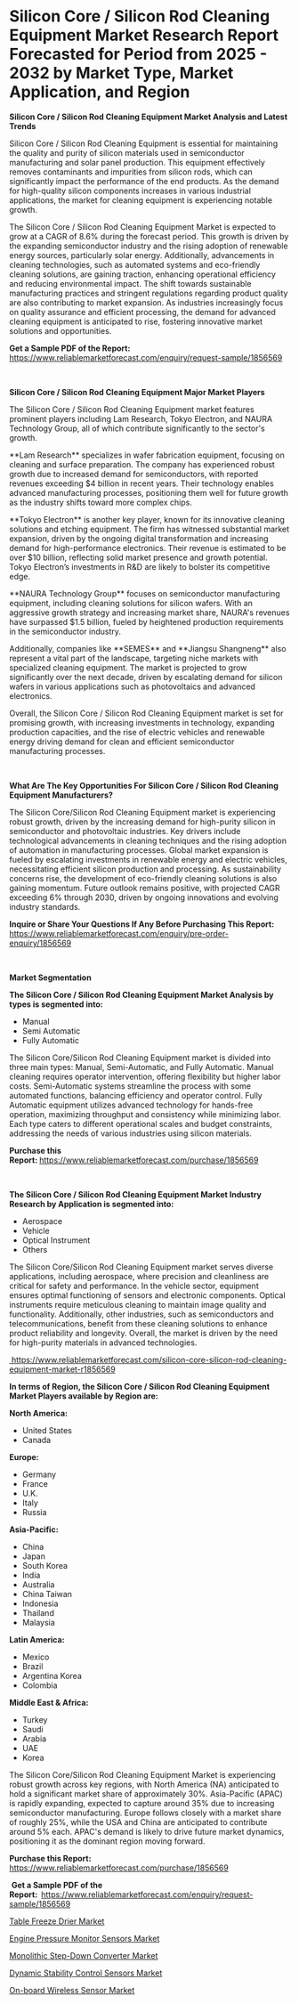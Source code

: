 <p><h1>Silicon Core / Silicon Rod Cleaning Equipment Market Research Report Forecasted for Period from 2025 -  2032 by Market Type, Market Application, and Region</h1></p><p><strong>Silicon Core / Silicon Rod Cleaning Equipment Market Analysis and Latest Trends</strong></p>
<p><p>Silicon Core / Silicon Rod Cleaning Equipment is essential for maintaining the quality and purity of silicon materials used in semiconductor manufacturing and solar panel production. This equipment effectively removes contaminants and impurities from silicon rods, which can significantly impact the performance of the end products. As the demand for high-quality silicon components increases in various industrial applications, the market for cleaning equipment is experiencing notable growth.</p><p>The Silicon Core / Silicon Rod Cleaning Equipment Market is expected to grow at a CAGR of 8.6% during the forecast period. This growth is driven by the expanding semiconductor industry and the rising adoption of renewable energy sources, particularly solar energy. Additionally, advancements in cleaning technologies, such as automated systems and eco-friendly cleaning solutions, are gaining traction, enhancing operational efficiency and reducing environmental impact. The shift towards sustainable manufacturing practices and stringent regulations regarding product quality are also contributing to market expansion. As industries increasingly focus on quality assurance and efficient processing, the demand for advanced cleaning equipment is anticipated to rise, fostering innovative market solutions and opportunities.</p></p>
<p><strong>Get a Sample PDF of the Report:&nbsp;</strong> <a href="https://www.reliablemarketforecast.com/enquiry/request-sample/1856569?utm_campaign=1832&utm_medium=2&utm_source=Github&utm_content=ia&utm_term=08012025&utm_id=silicon-core-silicon-rod-cleaning-equipment">https://www.reliablemarketforecast.com/enquiry/request-sample/1856569</a></p>
<p>&nbsp;</p>
<p><strong>Silicon Core / Silicon Rod Cleaning Equipment Major Market Players</strong></p>
<p><p>The Silicon Core / Silicon Rod Cleaning Equipment market features prominent players including Lam Research, Tokyo Electron, and NAURA Technology Group, all of which contribute significantly to the sector's growth.</p><p>**Lam Research** specializes in wafer fabrication equipment, focusing on cleaning and surface preparation. The company has experienced robust growth due to increased demand for semiconductors, with reported revenues exceeding $4 billion in recent years. Their technology enables advanced manufacturing processes, positioning them well for future growth as the industry shifts toward more complex chips.</p><p>**Tokyo Electron** is another key player, known for its innovative cleaning solutions and etching equipment. The firm has witnessed substantial market expansion, driven by the ongoing digital transformation and increasing demand for high-performance electronics. Their revenue is estimated to be over $10 billion, reflecting solid market presence and growth potential. Tokyo Electron’s investments in R&D are likely to bolster its competitive edge.</p><p>**NAURA Technology Group** focuses on semiconductor manufacturing equipment, including cleaning solutions for silicon wafers. With an aggressive growth strategy and increasing market share, NAURA's revenues have surpassed $1.5 billion, fueled by heightened production requirements in the semiconductor industry.</p><p>Additionally, companies like **SEMES** and **Jiangsu Shangneng** also represent a vital part of the landscape, targeting niche markets with specialized cleaning equipment. The market is projected to grow significantly over the next decade, driven by escalating demand for silicon wafers in various applications such as photovoltaics and advanced electronics.</p><p>Overall, the Silicon Core / Silicon Rod Cleaning Equipment market is set for promising growth, with increasing investments in technology, expanding production capacities, and the rise of electric vehicles and renewable energy driving demand for clean and efficient semiconductor manufacturing processes.</p></p>
<p>&nbsp;</p>
<p><strong>What Are The Key Opportunities For Silicon Core / Silicon Rod Cleaning Equipment Manufacturers?</strong></p>
<p><p>The Silicon Core/Silicon Rod Cleaning Equipment market is experiencing robust growth, driven by the increasing demand for high-purity silicon in semiconductor and photovoltaic industries. Key drivers include technological advancements in cleaning techniques and the rising adoption of automation in manufacturing processes. Global market expansion is fueled by escalating investments in renewable energy and electric vehicles, necessitating efficient silicon production and processing. As sustainability concerns rise, the development of eco-friendly cleaning solutions is also gaining momentum. Future outlook remains positive, with projected CAGR exceeding 6% through 2030, driven by ongoing innovations and evolving industry standards.</p></p>
<p><strong>Inquire or Share Your Questions If Any Before Purchasing This Report:</strong> <a href="https://www.reliablemarketforecast.com/enquiry/pre-order-enquiry/1856569?utm_campaign=1832&utm_medium=2&utm_source=Github&utm_content=ia&utm_term=08012025&utm_id=silicon-core-silicon-rod-cleaning-equipment">https://www.reliablemarketforecast.com/enquiry/pre-order-enquiry/1856569</a></p>
<p>&nbsp;</p>
<p><strong>Market Segmentation</strong></p>
<p><strong>The Silicon Core / Silicon Rod Cleaning Equipment Market Analysis by types is segmented into:</strong></p>
<p><ul><li>Manual</li><li>Semi Automatic</li><li>Fully Automatic</li></ul></p>
<p><p>The Silicon Core/Silicon Rod Cleaning Equipment market is divided into three main types: Manual, Semi-Automatic, and Fully Automatic. Manual cleaning requires operator intervention, offering flexibility but higher labor costs. Semi-Automatic systems streamline the process with some automated functions, balancing efficiency and operator control. Fully Automatic equipment utilizes advanced technology for hands-free operation, maximizing throughput and consistency while minimizing labor. Each type caters to different operational scales and budget constraints, addressing the needs of various industries using silicon materials.</p></p>
<p><strong>Purchase this Report:&nbsp;</strong><a href="https://www.reliablemarketforecast.com/purchase/1856569?utm_campaign=1832&utm_medium=2&utm_source=Github&utm_content=ia&utm_term=08012025&utm_id=silicon-core-silicon-rod-cleaning-equipment">https://www.reliablemarketforecast.com/purchase/1856569</a></p>
<p>&nbsp;</p>
<p><strong>The Silicon Core / Silicon Rod Cleaning Equipment Market Industry Research by Application is segmented into:</strong></p>
<p><ul><li>Aerospace</li><li>Vehicle</li><li>Optical Instrument</li><li>Others</li></ul></p>
<p><p>The Silicon Core/Silicon Rod Cleaning Equipment market serves diverse applications, including aerospace, where precision and cleanliness are critical for safety and performance. In the vehicle sector, equipment ensures optimal functioning of sensors and electronic components. Optical instruments require meticulous cleaning to maintain image quality and functionality. Additionally, other industries, such as semiconductors and telecommunications, benefit from these cleaning solutions to enhance product reliability and longevity. Overall, the market is driven by the need for high-purity materials in advanced technologies.</p></p>
<p><a href="https://www.reliablemarketforecast.com/silicon-core-silicon-rod-cleaning-equipment-market-r1856569?utm_campaign=1832&utm_medium=2&utm_source=Github&utm_content=ia&utm_term=08012025&utm_id=silicon-core-silicon-rod-cleaning-equipment">&nbsp;https://www.reliablemarketforecast.com/silicon-core-silicon-rod-cleaning-equipment-market-r1856569</a></p>
<p><strong>In terms of Region, the Silicon Core / Silicon Rod Cleaning Equipment Market Players available by Region are:</strong></p>
<p>
    <p> <strong> North America: </strong>
        <ul>
            <li>United States</li>
            <li>Canada</li>
        </ul>
        </p> 
    <p> <strong> Europe: </strong>
        <ul>
            <li>Germany</li>
            <li>France</li>
            <li>U.K.</li>
            <li>Italy</li>
            <li>Russia</li>
        </ul>
        </p> 
    <p> <strong> Asia-Pacific: </strong>
        <ul>
            <li>China</li>
            <li>Japan</li>
            <li>South Korea</li>
            <li>India</li>
            <li>Australia</li>
            <li>China Taiwan</li>
            <li>Indonesia</li>
            <li>Thailand</li>
            <li>Malaysia</li>
        </ul>
        </p> 
    <p> <strong> Latin America: </strong>
        <ul>
            <li>Mexico</li>
            <li>Brazil</li>
            <li>Argentina Korea</li>
            <li>Colombia</li>
        </ul>
        </p> 
    <p> <strong> Middle East & Africa: </strong>
        <ul>
            <li>Turkey</li>
            <li>Saudi</li>
            <li>Arabia</li>
            <li>UAE</li>
            <li>Korea</li>
        </ul>
    </p>
    </p>
<p><p>The Silicon Core/Silicon Rod Cleaning Equipment Market is experiencing robust growth across key regions, with North America (NA) anticipated to hold a significant market share of approximately 30%. Asia-Pacific (APAC) is rapidly expanding, expected to capture around 35% due to increasing semiconductor manufacturing. Europe follows closely with a market share of roughly 25%, while the USA and China are anticipated to contribute around 5% each. APAC's demand is likely to drive future market dynamics, positioning it as the dominant region moving forward.</p></p>
<p><strong>Purchase this Report: </strong><a href="https://www.reliablemarketforecast.com/purchase/1856569?utm_campaign=1832&utm_medium=2&utm_source=Github&utm_content=ia&utm_term=08012025&utm_id=silicon-core-silicon-rod-cleaning-equipment">https://www.reliablemarketforecast.com/purchase/1856569</a></p>
<p>&nbsp;<strong>Get a Sample PDF of the Report:&nbsp;&nbsp;</strong><a href="https://www.reliablemarketforecast.com/enquiry/request-sample/1856569?utm_campaign=1832&utm_medium=2&utm_source=Github&utm_content=ia&utm_term=08012025&utm_id=silicon-core-silicon-rod-cleaning-equipment">https://www.reliablemarketforecast.com/enquiry/request-sample/1856569</a></p>
<p><strong></strong></p>
<p><p><a href="https://www.linkedin.com/pulse/future-market-revenue-table-freeze-drier-projected-133-cagr-upmze?utm_campaign=1832&utm_medium=2&utm_source=Github&utm_content=ia&utm_term=08012025&utm_id=silicon-core-silicon-rod-cleaning-equipment">Table Freeze Drier Market</a></p><p><a href="https://www.linkedin.com/pulse/comprehensive-report-engine-pressure-monitor-sensors-market-types-vikee?utm_campaign=1832&utm_medium=2&utm_source=Github&utm_content=ia&utm_term=08012025&utm_id=silicon-core-silicon-rod-cleaning-equipment">Engine Pressure Monitor Sensors Market</a></p><p><a href="https://www.linkedin.com/pulse/latest-trends-applications-growth-forecast-global-monolithic-y24qc?utm_campaign=1832&utm_medium=2&utm_source=Github&utm_content=ia&utm_term=08012025&utm_id=silicon-core-silicon-rod-cleaning-equipment">Monolithic Step-Down Converter Market</a></p><p><a href="https://www.linkedin.com/pulse/report-offers-thorough-study-dynamic-stability-control-sensors-zkode?utm_campaign=1832&utm_medium=2&utm_source=Github&utm_content=ia&utm_term=08012025&utm_id=silicon-core-silicon-rod-cleaning-equipment">Dynamic Stability Control Sensors Market</a></p><p><a href="https://www.linkedin.com/pulse/market-insights-on-board-wireless-sensormarket-trends-6hnme?utm_campaign=1832&utm_medium=2&utm_source=Github&utm_content=ia&utm_term=08012025&utm_id=silicon-core-silicon-rod-cleaning-equipment">On-board Wireless Sensor Market</a></p></p>